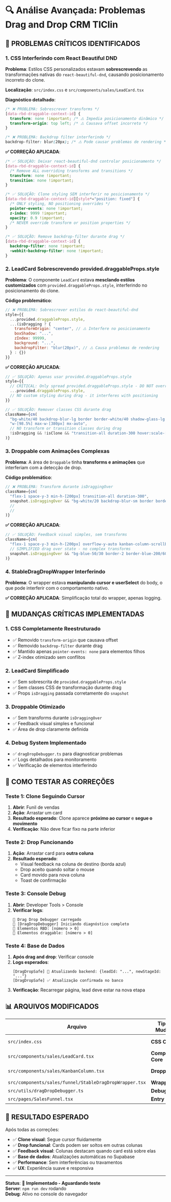 # 🔍 Análise Avançada: Problemas Drag and Drop CRM TIClin

## 🚨 PROBLEMAS CRÍTICOS IDENTIFICADOS

### 1. **CSS Interferindo com React Beautiful DND**

**Problema**: Estilos CSS personalizados estavam **sobrescrevendo** as transformações nativas do `react-beautiful-dnd`, causando posicionamento incorreto do clone.

**Localização**: `src/index.css` e `src/components/sales/LeadCard.tsx`

**Diagnóstico detalhado**:
```css
/* ❌ PROBLEMA: Sobrescrever transforms */
[data-rbd-draggable-context-id] {
  transform: none !important; /* ⚠️ Impedia posicionamento dinâmico */
  transform-origin: top left; /* ⚠️ Causava offset incorreto */
}

/* ❌ PROBLEMA: Backdrop filter interferindo */
backdrop-filter: blur(20px); /* ⚠️ Pode causar problemas de rendering */
```

**✅ CORREÇÃO APLICADA**:
```css
/* ✅ SOLUÇÃO: Deixar react-beautiful-dnd controlar posicionamento */
[data-rbd-draggable-context-id] {
  /* Remove ALL overriding transforms and transitions */
  transform: none !important;
  transition: none !important;
}

/* ✅ SOLUÇÃO: Clone styling SEM interferir no posicionamento */
[data-rbd-draggable-context-id][style*="position: fixed"] {
  /* ONLY styling, NO positioning overrides */
  pointer-events: none !important;
  z-index: 9999 !important;
  opacity: 0.9 !important;
  /* NEVER override transform or position properties */
}

/* ✅ SOLUÇÃO: Remove backdrop-filter durante drag */
[data-rbd-draggable-context-id] {
  backdrop-filter: none !important;
  -webkit-backdrop-filter: none !important;
}
```

### 2. **LeadCard Sobrescrevendo provided.draggableProps.style**

**Problema**: O componente `LeadCard` estava **mesclando estilos customizados** com `provided.draggableProps.style`, interferindo no posicionamento do clone.

**Código problemático**:
```jsx
// ❌ PROBLEMA: Sobrescrever estilos do react-beautiful-dnd
style={{
  ...provided.draggableProps.style,
  ...(isDragging ? {
    transformOrigin: "center", // ⚠️ Interfere no posicionamento
    boxShadow: "...",
    zIndex: 99999,
    background: "...",
    backdropFilter: "blur(20px)", // ⚠️ Causa problemas de rendering
  } : {})
}}
```

**✅ CORREÇÃO APLICADA**:
```jsx
// ✅ SOLUÇÃO: Apenas usar provided.draggableProps.style
style={{
  // CRITICAL: Only spread provided.draggableProps.style - DO NOT override
  ...provided.draggableProps.style,
  // NO custom styling during drag - it interferes with positioning
}}

// ✅ SOLUÇÃO: Remover classes CSS durante drag
className={cn(
  "bg-white/40 backdrop-blur-lg border border-white/40 shadow-glass-lg mb-4 rounded-xl p-4 cursor-pointer group relative",
  "w-[98.5%] max-w-[380px] mx-auto",
  // NO transform or transition classes during drag
  !isDragging && !isClone && "transition-all duration-300 hover:scale-[1.02] ..."
)}
```

### 3. **Droppable com Animações Complexas**

**Problema**: A área de `Droppable` tinha **transforms e animações** que interferiam com a detecção de drop.

**Código problemático**:
```jsx
// ❌ PROBLEMA: Transform durante isDraggingOver
className={cn(
  "flex-1 space-y-3 min-h-[200px] transition-all duration-300",
  snapshot.isDraggingOver && "bg-white/20 backdrop-blur-sm border border-white/40 shadow-inner scale-[1.01]"
  //                                                                                                    ^^^^^^^^^^^^^^
  //                                                                                            SCALE INTERFERE NO DROP
)}
```

**✅ CORREÇÃO APLICADA**:
```jsx
// ✅ SOLUÇÃO: Feedback visual simples, sem transforms
className={cn(
  "flex-1 space-y-3 min-h-[200px] overflow-y-auto kanban-column-scrollbar rounded-xl px-0.5 py-2",
  // SIMPLIFIED drag over state - no complex transforms
  snapshot.isDraggingOver && "bg-blue-50/30 border-2 border-blue-200/60"
)}
```

### 4. **StableDragDropWrapper Interferindo**

**Problema**: O wrapper estava **manipulando cursor e userSelect** do body, o que pode interferir com o comportamento nativo.

**✅ CORREÇÃO APLICADA**: Simplificação total do wrapper, apenas logging.

## 🎯 MUDANÇAS CRÍTICAS IMPLEMENTADAS

### 1. **CSS Completamente Reestruturado**
- ✅ Removido `transform-origin` que causava offset
- ✅ Removido `backdrop-filter` durante drag
- ✅ Mantido apenas `pointer-events: none` para elementos filhos
- ✅ Z-index otimizado sem conflitos

### 2. **LeadCard Simplificado**
- ✅ Sem sobrescrita de `provided.draggableProps.style`
- ✅ Sem classes CSS de transformação durante drag
- ✅ Props `isDragging` passada corretamente do `snapshot`

### 3. **Droppable Otimizado**
- ✅ Sem transforms durante `isDraggingOver`
- ✅ Feedback visual simples e funcional
- ✅ Área de drop claramente definida

### 4. **Debug System Implementado**
- ✅ `dragDropDebugger.ts` para diagnosticar problemas
- ✅ Logs detalhados para monitoramento
- ✅ Verificação de elementos interferindo

## 🧪 COMO TESTAR AS CORREÇÕES

### Teste 1: Clone Seguindo Cursor
1. **Abrir**: Funil de vendas
2. **Ação**: Arrastar um card
3. **Resultado esperado**: Clone aparece **próximo ao cursor** e **segue o movimento**
4. **Verificação**: Não deve ficar fixo na parte inferior

### Teste 2: Drop Funcionando
1. **Ação**: Arrastar card para **outra coluna**
2. **Resultado esperado**: 
   - Visual feedback na coluna de destino (borda azul)
   - Drop aceito quando soltar o mouse
   - Card movido para nova coluna
   - Toast de confirmação

### Teste 3: Console Debug
1. **Abrir**: Developer Tools > Console
2. **Verificar logs**:
   ```
   🔧 Drag Drop Debugger carregado
   🚀 [DragDropDebugger] Iniciando diagnóstico completo
   🎯 Elementos RBD: [número > 0]
   🎪 Elementos draggable: [número > 0]
   ```

### Teste 4: Base de Dados
1. **Após drag and drop**: Verificar console
2. **Logs esperados**:
   ```
   [DragDropSafe] 🔄 Atualizando backend: {leadId: "...", newStageId: "..."}
   [DragDropSafe] ✅ Atualização confirmada no banco
   ```
3. **Verificação**: Recarregar página, lead deve estar na nova etapa

## 📊 ARQUIVOS MODIFICADOS

| Arquivo | Tipo de Mudança | Impacto |
|---------|------------------|---------|
| `src/index.css` | **CSS Crítico** | Posicionamento do clone |
| `src/components/sales/LeadCard.tsx` | **Componente Core** | Interferência eliminada |
| `src/components/sales/KanbanColumn.tsx` | **Droppable** | Drop funcionando |
| `src/components/sales/funnel/StableDragDropWrapper.tsx` | **Wrapper** | Simplificado |
| `src/utils/dragDropDebugger.ts` | **Debug** | Diagnóstico |
| `src/pages/SalesFunnel.tsx` | **Entry Point** | Debug loading |

## 🎯 RESULTADO ESPERADO

Após todas as correções:
- ✅ **Clone visual**: Segue cursor fluidamente
- ✅ **Drop funcional**: Cards podem ser soltos em outras colunas
- ✅ **Feedback visual**: Colunas destacam quando card está sobre elas
- ✅ **Base de dados**: Atualizações automáticas no Supabase
- ✅ **Performance**: Sem interferências ou travamentos
- ✅ **UX**: Experiência suave e responsiva

---

**Status**: 🔄 **Implementado - Aguardando teste**  
**Server**: `npm run dev` rodando  
**Debug**: Ativo no console do navegador 